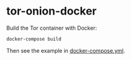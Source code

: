 # tor-onion-docker

Build the Tor container with Docker:

```sh
docker-compose build
```

Then see the example in [docker-compose.yml](docker-compose.yml).
